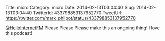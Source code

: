Title: micro
Category: micro
Date: 2014-02-13T03:04:40
Slug: 2014-02-13T03:04:40
TwitterId: 433798853137952770
TweetUrl: https://twitter.com/mark_philpot/status/433798853137952770

[@HelloInternetFM](https://twitter.com/HelloInternetFM) Please Please Please make this an ongoing thing! I love this podcast!